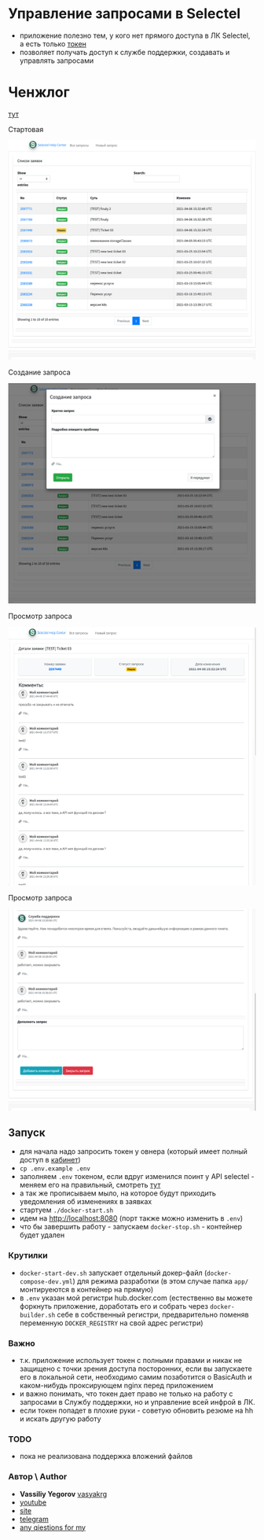 # Управление запросами в Selectel

- приложение полезно тем, у кого нет прямого доступа в ЛК Selectel, а есть только [токен](https://my.selectel.ru/profile/apikeys)
- позволяет получать доступ к службе поддержки, создавать и управлять запросами

# Ченжлог

[тут](CHANGE.log)

Стартовая

![](app/public/dist/img/screen1.png)

Создание запроса

![](app/public/dist/img/screen2.png)

Просмотр запроса

![](app/public/dist/img/screen3.png)

Просмотр запроса

![](app/public/dist/img/screen4.png)


## Запуск

- для начала надо запросить токен у овнера (который имеет полный доступ в [кабинет](https://my.selectel.ru/profile/apikeys))
- `cp .env.example .env`
- заполняем `.env` токеном, если вдруг изменился поинт у API selectel - меняем его на правильный, смотреть [тут](https://developers.selectel.ru/docs/control-panel/tickets/)
- а так же прописываем мыло, на которое будут приходить уведомления об изменениях в заявках
- стартуем `./docker-start.sh`
- идем на [http://localhost:8080](http://localhost:8080) (порт также можно изменить в `.env`)
- что бы завершить работу - запускаем `docker-stop.sh` - контейнер будет удален

### Крутилки

- `docker-start-dev.sh` запускает отдельный докер-файл (`docker-compose-dev.yml`) для режима разработки (в этом случае папка `app/` монтируеются в контейнер на прямую)
- в `.env` указан мой регистри hub.docker.com (естественно вы можете форкнуть приложение, доработать его и собрать через `docker-builder.sh` себе в собственный регистри, предварительно поменяв переменную `DOCKER_REGISTRY` на свой адрес регистри)

### Важно

- т.к. приложение использует токен c полными правами и никак не защищено с точки зрения доступа посторонних, если вы запускаете его в локальной сети, необходимо самим позаботится о BasicAuth и каком-нибудь проксирующем nginx перед приложением
- и важно понимать, что токен дает право не только на работу с запросами в Службу поддержки, но и управление всей инфрой в ЛК.
- если токен попадет в плохие руки - советую обновить резюме на hh и искать другую работу


### TODO

- пока не реализована поддержка вложений файлов

### Автор \ Author

- **Vassiliy Yegorov** [vasyakrg](https://github.com/vasyakrg)
- [youtube](https://youtube.com/realmanual)
- [site](https://vk.com/realmanual)
- [telegram](https://t.me/realmanual)
- [any qiestions for my](https://t.me/realmanual_group)
